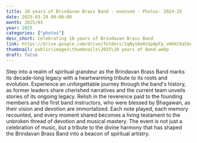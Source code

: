 ```yaml
---
title: 10 years of Brindavan Brass Band - evensem - Photos- 2024-25
date: 2025-03-20 09:00:00
month: 2025/03
year: 2025
categories: ["photos"]
desc_short: Celebrating 10 years of Brindavan Brass Band 
link: https://drive.google.com/drive/folders/1qNyi6e8cGpApFp_vH6kC6a5bAmYIHR4X?usp=drive_link
thumbnail: public\images\thumbnails\2025\10 years of Band.webp
draft: false
---
```


Step into a realm of spiritual grandeur as the Brindavan Brass Band marks its decade-long legacy with a heartwarming tribute to its roots and evolution. Experience an unforgettable journey through the band's history, as former leaders share cherished narratives and the current team unveils stories of its ongoing legacy. Relish in the reverence paid to the founding members and the first band instructors, who were blessed by Bhagawan, as their vision and devotion are immortalized. Each note played, each memory recounted, and every moment shared becomes a living testament to the unbroken thread of devotion and musical mastery. The event is not just a celebration of music, but a tribute to the divine harmony that has shaped the Brindavan Brass Band into a beacon of spiritual artistry.